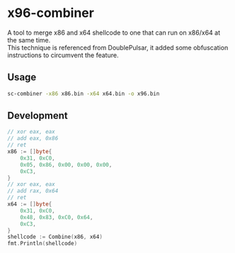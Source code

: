# x96-combiner
A tool to merge x86 and x64 shellcode to one that can run on x86/x64 at the same time.\
This technique is referenced from DoublePulsar, it added some obfuscation instructions to circumvent the feature.
## Usage
```bash
sc-combiner -x86 x86.bin -x64 x64.bin -o x96.bin
```
## Development
```go
// xor eax, eax
// add eax, 0x86
// ret
x86 := []byte{
	0x31, 0xC0,
	0x05, 0x86, 0x00, 0x00, 0x00,
	0xC3,
}
// xor eax, eax
// add rax, 0x64
// ret
x64 := []byte{
	0x31, 0xC0,
	0x48, 0x83, 0xC0, 0x64,
	0xC3,
}
shellcode := Combine(x86, x64)
fmt.Println(shellcode)
```
